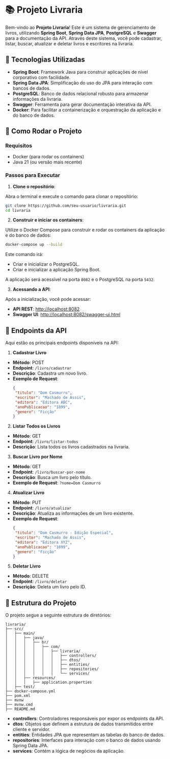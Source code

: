 # 📚 Projeto Livraria

Bem-vindo ao **Projeto Livraria**! Este é um sistema de gerenciamento de livros, utilizando **Spring Boot**, **Spring Data JPA**, **PostgreSQL** e **Swagger** para a documentação da API. Através deste sistema, você pode cadastrar, listar, buscar, atualizar e deletar livros e escritores na livraria.

## 🔧 Tecnologias Utilizadas

- **Spring Boot**: Framework Java para construir aplicações de nível corporativo com facilidade.
- **Spring Data JPA**: Simplificação do uso do JPA para interação com bancos de dados.
- **PostgreSQL**: Banco de dados relacional robusto para armazenar informações da livraria.
- **Swagger**: Ferramenta para gerar documentação interativa da API.
- **Docker**: Para facilitar a containerização e orquestração da aplicação e do banco de dados.

## 🚀 Como Rodar o Projeto

### Requisitos

- Docker (para rodar os containers)
- Java 21 (ou versão mais recente)

### Passos para Executar

1. **Clone o repositório**:

  Abra o terminal e execute o comando para clonar o repositório:

  ```bash
  git clone https://github.com/seu-usuario/livraria.git
  cd livraria
  ```

2. **Construir e iniciar os containers**:

  Utilize o Docker Compose para construir e rodar os containers da aplicação e do banco de dados:

  ```bash
  docker-compose up --build
  ```

  Este comando irá:
  - Criar e inicializar o PostgreSQL.
  - Criar e inicializar a aplicação Spring Boot.

  A aplicação será acessível na porta `8082` e o PostgreSQL na porta `5432`.

3. **Acessando a API**:

  Após a inicialização, você pode acessar:
  - **API REST**: [http://localhost:8082](http://localhost:8082)
  - **Swagger UI**: [http://localhost:8082/swagger-ui.html](http://localhost:8082/swagger-ui.html)

## 📜 Endpoints da API

Aqui estão os principais endpoints disponíveis na API:

1. **Cadastrar Livro**  
  - **Método**: POST  
  - **Endpoint**: `/livro/cadastrar`  
  - **Descrição**: Cadastra um novo livro.  
  - **Exemplo de Request**:
    ```json
    {
     "titulo": "Dom Casmurro",
     "escritor": "Machado de Assis",
     "editora": "Editora ABC",
     "anoPublicacao": "1899",
     "genero": "Ficção"
    }
    ```

2. **Listar Todos os Livros**  
  - **Método**: GET  
  - **Endpoint**: `/livro/listar-todos`  
  - **Descrição**: Lista todos os livros cadastrados na livraria.

3. **Buscar Livro por Nome**  
  - **Método**: GET  
  - **Endpoint**: `/livro/buscar-por-nome`  
  - **Descrição**: Busca um livro pelo título.  
  - **Exemplo de Request**: `?nome=Dom Casmurro`

4. **Atualizar Livro**  
  - **Método**: PUT  
  - **Endpoint**: `/livro/atualizar`  
  - **Descrição**: Atualiza as informações de um livro existente.  
  - **Exemplo de Request**:
    ```json
    {
     "titulo": "Dom Casmurro - Edição Especial",
     "escritor": "Machado de Assis",
     "editora": "Editora XYZ",
     "anoPublicacao": "1899",
     "genero": "Ficção"
    }
    ```

5. **Deletar Livro**  
  - **Método**: DELETE  
  - **Endpoint**: `/livro/deletar`  
  - **Descrição**: Deleta um livro pelo ID.

## 📂 Estrutura do Projeto

O projeto segue a seguinte estrutura de diretórios:

```
livraria/
├── src/
│   ├── main/
│   │   ├── java/
│   │   │   ├── br/
│   │   │   │   ├── com/
│   │   │   │   │   ├── livraria/
│   │   │   │   │   │   ├── controllers/
│   │   │   │   │   │   ├── dtos/
│   │   │   │   │   │   ├── entities/
│   │   │   │   │   │   ├── repositories/
│   │   │   │   │   │   └── services/
│   │   ├── resources/
│   │   │   ├── application.properties
│   ├── test/
├── docker-compose.yml
├── pom.xml
├── mvnw
├── mvnw.cmd
├── README.md
```

- **controllers**: Controladores responsáveis por expor os endpoints da API.
- **dtos**: Objetos que definem a estrutura de dados transmitidos entre cliente e servidor.
- **entities**: Entidades JPA que representam as tabelas do banco de dados.
- **repositories**: Interfaces para interação com o banco de dados usando Spring Data JPA.
- **services**: Contém a lógica de negócios da aplicação.
